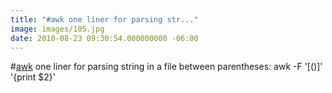 ```yaml
---
title: "#awk one liner for parsing str..."
image: images/105.jpg
date: 2010-08-23 09:30:54.000000000 -06:00
---
```

#<a href="http://search.twitter.com/search?q=%23awk" class="aktt_hashtag">awk</a> one liner for parsing string in a file between parentheses:  awk -F '[()]' '{print $2}'
